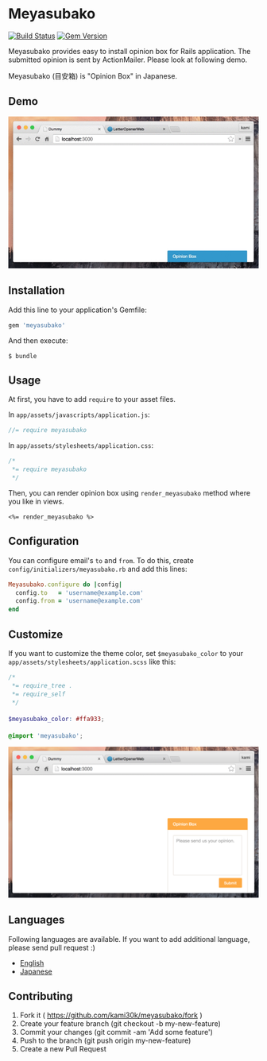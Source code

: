 # Meyasubako

[![Build Status](https://travis-ci.org/kami30k/meyasubako.svg)](https://travis-ci.org/kami30k/meyasubako)
[![Gem Version](https://badge.fury.io/rb/meyasubako.svg)](http://badge.fury.io/rb/meyasubako)

Meyasubako provides easy to install opinion box for Rails application.
The submitted opinion is sent by ActionMailer.
Please look at following demo.

Meyasubako (目安箱) is "Opinion Box" in Japanese.

## Demo

![](doc/demo.gif)

## Installation

Add this line to your application's Gemfile:

```ruby
gem 'meyasubako'
```

And then execute:

```
$ bundle
```

## Usage

At first, you have to add `require` to your asset files.

In `app/assets/javascripts/application.js`:

```js
//= require meyasubako
```

In `app/assets/stylesheets/application.css`:

```css
/*
 *= require meyasubako
 */
```

Then, you can render opinion box using `render_meyasubako` method where you like in views.

```erb
<%= render_meyasubako %>
```

## Configuration

You can configure email's `to` and `from`.
To do this, create `config/initializers/meyasubako.rb` and add this lines:

```ruby
Meyasubako.configure do |config|
  config.to   = 'username@example.com'
  config.from = 'username@example.com'
end
```

## Customize

If you want to customize the theme color, set `$meyasubako_color` to your `app/assets/stylesheets/application.scss` like this:

```scss
/*
 *= require_tree .
 *= require_self
 */

$meyasubako_color: #ffa933;

@import 'meyasubako';
```

![](doc/screenshot.png)

## Languages

Following languages are available.
If you want to add additional language, please send pull request :)

- [English](config/locales/en.yml)
- [Japanese](config/locales/ja.yml)

## Contributing

1. Fork it ( https://github.com/kami30k/meyasubako/fork )
2. Create your feature branch (git checkout -b my-new-feature)
3. Commit your changes (git commit -am 'Add some feature')
4. Push to the branch (git push origin my-new-feature)
5. Create a new Pull Request

